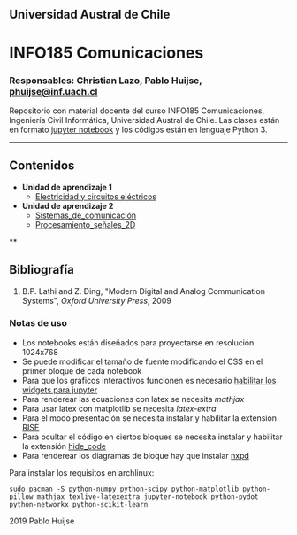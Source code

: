 ## Universidad Austral de Chile

# INFO185 Comunicaciones

### Responsables: Christian Lazo, Pablo Huijse, phuijse@inf.uach.cl


Repositorio con material docente del curso INFO185 Comunicaciones, Ingeniería Civil Informática, Universidad Austral de Chile. Las clases están en formato [jupyter notebook](http://jupyter.org) y los códigos están en lenguaje Python 3. 


***
## Contenidos

- **Unidad de aprendizaje 1** 
    - [Electricidad y circuitos eléctricos](unidad1.ipynb)
- **Unidad de aprendizaje 2** 
    - [Sistemas_de_comunicación](sistemas_de_comunicacion.ipynb)
    - [Procesamiento_señales_2D](unidad2_procesamiento_señales_2D.ipynb)


**
## Bibliografía



1. B.P. Lathi and Z. Ding, "Modern Digital and Analog Communication Systems", *Oxford University Press*, 2009
    

### Notas de uso
- Los notebooks están diseñados para proyectarse en resolución 1024x768 
- Se puede modificar el tamaño de fuente modificando el CSS en el primer bloque de cada notebook
- Para que los gráficos interactivos funcionen es necesario [habilitar los widgets para jupyter](http://ipywidgets.readthedocs.io/en/latest/user_install.html)
- Para renderear las ecuaciones con latex se necesita *mathjax*
- Para usar latex con matplotlib se necesita *latex-extra*
- Para el modo presentación se necesita instalar y habilitar la extensión [RISE](https://github.com/damianavila/RISE)
- Para ocultar el código en ciertos bloques se necesita instalar y habilitar la extensión [hide\_code](https://github.com/kirbs-/hide_code)
- Para renderear los diagramas de bloque hay que instalar [nxpd](https://github.com/chebee7i/nxpd)

Para instalar los requisitos en archlinux:
```
sudo pacman -S python-numpy python-scipy python-matplotlib python-pillow mathjax texlive-latexextra jupyter-notebook python-pydot python-networkx python-scikit-learn
```

2019 Pablo Huijse
